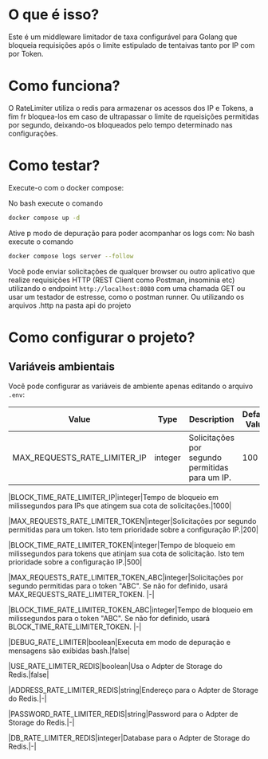 # O que é isso?

Este é um middleware limitador de taxa configurável para Golang que bloqueia requisições após o limite estipulado de tentaivas tanto por IP com por Token.

# Como funciona?

O RateLimiter utiliza o redis para armazenar os acessos dos IP e Tokens, a fim fr bloquea-los em caso de ultrapassar o limite de rqueisições permitidas por segundo, 
deixando-os bloqueados pelo tempo determinado nas configurações.

# Como testar?

Execute-o com o docker compose:

No bash execute o comando
```bash
docker compose up -d
```

Ative p modo de depuração para poder acompanhar os logs com:
No bash execute o comando
```bash
docker compose logs server --follow 
```

Você pode enviar solicitações de qualquer browser ou outro aplicativo que realize requisições HTTP (REST Client como Postman, insominia etc)
utilizando o endpoint `http://localhost:8080` com uma chamada GET ou usar um testador de estresse, como o postman runner. 
Ou utilizando os arquivos .http na pasta api do projeto

# Como configurar o projeto?

## Variáveis ​​ambientais

Você pode configurar as variáveis de ambiente apenas editando o arquivo `.env`:

|Value|Type|Description|Default Value|
|---|---|---|---|
|MAX_REQUESTS_RATE_LIMITER_IP|integer|Solicitações por segundo permitidas para um IP.|100|

|BLOCK_TIME_RATE_LIMITER_IP|integer|Tempo de bloqueio em milissegundos para IPs que atingem sua cota de solicitações.|1000|

|MAX_REQUESTS_RATE_LIMITER_TOKEN|integer|Solicitações por segundo permitidas para um token. Isto tem prioridade sobre a configuração IP.|200|

|BLOCK_TIME_RATE_LIMITER_TOKEN|integer|Tempo de bloqueio em milissegundos para tokens que atinjam sua cota de solicitação. Isto tem prioridade sobre a configuração IP.|500|

|MAX_REQUESTS_RATE_LIMITER_TOKEN_ABC|integer|Solicitações por segundo permitidas para o token "ABC". Se não for definido, usará MAX_REQUESTS_RATE_LIMITER_TOKEN. |-|

|BLOCK_TIME_RATE_LIMITER_TOKEN_ABC|integer|Tempo de bloqueio em milissegundos para o token "ABC". Se não for definido, usará BLOCK_TIME_RATE_LIMITER_TOKEN. |-|

|DEBUG_RATE_LIMITER|boolean|Executa em modo de depuração e mensagens são exibidas bash.|false|

|USE_RATE_LIMITER_REDIS|boolean|Usa o Adpter de Storage do Redis.|false|

|ADDRESS_RATE_LIMITER_REDIS|string|Endereço para o Adpter de Storage do Redis.|-|

|PASSWORD_RATE_LIMITER_REDIS|string|Password para o Adpter de Storage do Redis.|-|

|DB_RATE_LIMITER_REDIS|integer|Database para o Adpter de Storage do Redis.|-|
